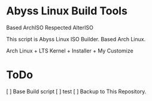 # Abyss Linux Build Tools

Based ArchISO
Respected AlterISO


This script is Abyss Linux ISO Builder.
Based Arch Linux.

Arch Linux + LTS Kernel + Installer + My Customize


# ToDo
[ ] Base Build script
[ ] test
[ ] Backup to This Repository.

